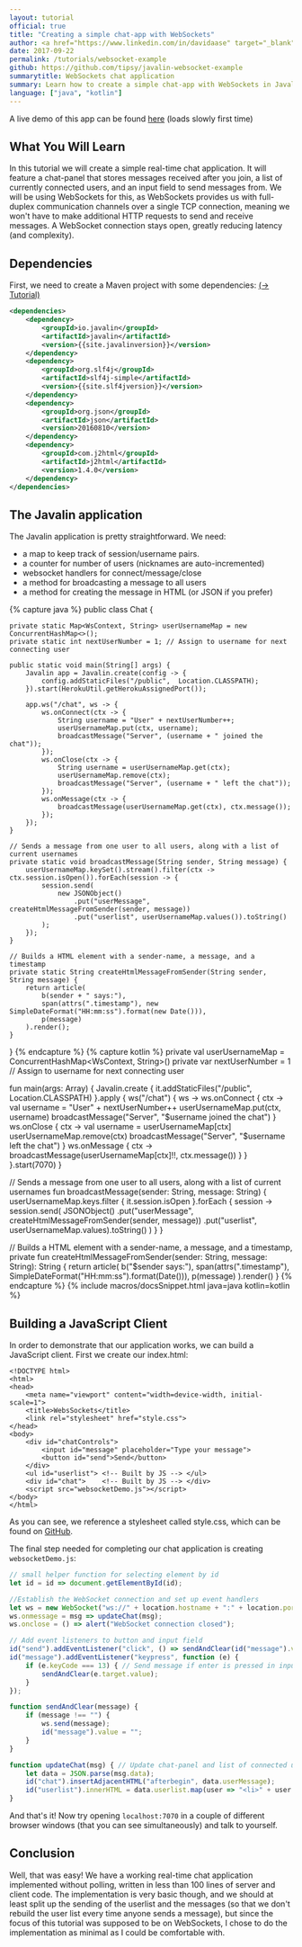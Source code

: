 ```yaml
---
layout: tutorial
official: true
title: "Creating a simple chat-app with WebSockets"
author: <a href="https://www.linkedin.com/in/davidaase" target="_blank">David Åse</a>
date: 2017-09-22
permalink: /tutorials/websocket-example
github: https://github.com/tipsy/javalin-websocket-example
summarytitle: WebSockets chat application
summary: Learn how to create a simple chat-app with WebSockets in Javalin
language: ["java", "kotlin"]
---
```


A live demo of this app can be found [here](http://javalin-websocket-example.herokuapp.com) (loads slowly first time)

## What You Will Learn
In this tutorial we will create a simple real-time chat application.
It will feature a chat-panel that stores messages received after you join,
a list of currently connected users, and an input field to send messages from.
We will be using WebSockets for this, as WebSockets provides us with full-duplex
communication channels over a single TCP connection, meaning we won't have to
make additional HTTP requests to send and receive messages.
A WebSocket connection stays open, greatly reducing latency (and complexity).

## Dependencies

First, we need to create a Maven project with some dependencies: [(→ Tutorial)](/tutorials/maven-setup)

~~~xml
<dependencies>
    <dependency>
        <groupId>io.javalin</groupId>
        <artifactId>javalin</artifactId>
        <version>{{site.javalinversion}}</version>
    </dependency>
    <dependency>
        <groupId>org.slf4j</groupId>
        <artifactId>slf4j-simple</artifactId>
        <version>{{site.slf4jversion}}</version>
    </dependency>
    <dependency>
        <groupId>org.json</groupId>
        <artifactId>json</artifactId>
        <version>20160810</version>
    </dependency>
    <dependency>
        <groupId>com.j2html</groupId>
        <artifactId>j2html</artifactId>
        <version>1.4.0</version>
    </dependency>
</dependencies>
~~~

## The Javalin application
The Javalin application is pretty straightforward.
We need:
 * a map to keep track of session/username pairs.
 * a counter for number of users (nicknames are auto-incremented)
 * websocket handlers for connect/message/close
 * a method for broadcasting a message to all users
 * a method for creating the message in HTML (or JSON if you prefer)

{% capture java %}
public class Chat {

    private static Map<WsContext, String> userUsernameMap = new ConcurrentHashMap<>();
    private static int nextUserNumber = 1; // Assign to username for next connecting user

    public static void main(String[] args) {
        Javalin app = Javalin.create(config -> {
            config.addStaticFiles("/public",  Location.CLASSPATH);
        }).start(HerokuUtil.getHerokuAssignedPort());

        app.ws("/chat", ws -> {
            ws.onConnect(ctx -> {
                String username = "User" + nextUserNumber++;
                userUsernameMap.put(ctx, username);
                broadcastMessage("Server", (username + " joined the chat"));
            });
            ws.onClose(ctx -> {
                String username = userUsernameMap.get(ctx);
                userUsernameMap.remove(ctx);
                broadcastMessage("Server", (username + " left the chat"));
            });
            ws.onMessage(ctx -> {
                broadcastMessage(userUsernameMap.get(ctx), ctx.message());
            });
        });
    }

    // Sends a message from one user to all users, along with a list of current usernames
    private static void broadcastMessage(String sender, String message) {
        userUsernameMap.keySet().stream().filter(ctx -> ctx.session.isOpen()).forEach(session -> {
            session.send(
                new JSONObject()
                    .put("userMessage", createHtmlMessageFromSender(sender, message))
                    .put("userlist", userUsernameMap.values()).toString()
            );
        });
    }

    // Builds a HTML element with a sender-name, a message, and a timestamp
    private static String createHtmlMessageFromSender(String sender, String message) {
        return article(
            b(sender + " says:"),
            span(attrs(".timestamp"), new SimpleDateFormat("HH:mm:ss").format(new Date())),
            p(message)
        ).render();
    }

}
{% endcapture %}
{% capture kotlin %}
private val userUsernameMap = ConcurrentHashMap<WsContext, String>()
private var nextUserNumber = 1 // Assign to username for next connecting user

fun main(args: Array<String>) {
    Javalin.create {
        it.addStaticFiles("/public",  Location.CLASSPATH)
    }.apply {
        ws("/chat") { ws ->
            ws.onConnect { ctx ->
                val username = "User" + nextUserNumber++
                userUsernameMap.put(ctx, username)
                broadcastMessage("Server", "$username joined the chat")
            }
            ws.onClose { ctx ->
                val username = userUsernameMap[ctx]
                userUsernameMap.remove(ctx)
                broadcastMessage("Server", "$username left the chat")
            }
            ws.onMessage { ctx ->
                broadcastMessage(userUsernameMap[ctx]!!, ctx.message())
            }
        }
    }.start(7070)
}

// Sends a message from one user to all users, along with a list of current usernames
fun broadcastMessage(sender: String, message: String) {
    userUsernameMap.keys.filter { it.session.isOpen }.forEach { session ->
        session.send(
                JSONObject()
                        .put("userMessage", createHtmlMessageFromSender(sender, message))
                        .put("userlist", userUsernameMap.values).toString()
        )
    }
}

// Builds a HTML element with a sender-name, a message, and a timestamp,
private fun createHtmlMessageFromSender(sender: String, message: String): String {
    return article(
            b("$sender says:"),
            span(attrs(".timestamp"), SimpleDateFormat("HH:mm:ss").format(Date())),
            p(message)
    ).render()
}
{% endcapture %}
{% include macros/docsSnippet.html java=java kotlin=kotlin %}


## Building a JavaScript Client
In order to demonstrate that our application works, we can build a JavaScript client.
First we create our index.html:

```markup
<!DOCTYPE html>
<html>
<head>
    <meta name="viewport" content="width=device-width, initial-scale=1">
    <title>WebsSockets</title>
    <link rel="stylesheet" href="style.css">
</head>
<body>
    <div id="chatControls">
        <input id="message" placeholder="Type your message">
        <button id="send">Send</button>
    </div>
    <ul id="userlist"> <!-- Built by JS --> </ul>
    <div id="chat">    <!-- Built by JS --> </div>
    <script src="websocketDemo.js"></script>
</body>
</html>
```

As you can see, we reference a stylesheet called style.css, which can be found on
[GitHub](https://github.com/tipsy/javalin-websocket-example/blob/master/src/main/resources/public/style.css).

The final step needed for completing our chat application is creating `websocketDemo.js`:

```javascript
// small helper function for selecting element by id
let id = id => document.getElementById(id);

//Establish the WebSocket connection and set up event handlers
let ws = new WebSocket("ws://" + location.hostname + ":" + location.port + "/chat");
ws.onmessage = msg => updateChat(msg);
ws.onclose = () => alert("WebSocket connection closed");

// Add event listeners to button and input field
id("send").addEventListener("click", () => sendAndClear(id("message").value));
id("message").addEventListener("keypress", function (e) {
    if (e.keyCode === 13) { // Send message if enter is pressed in input field
        sendAndClear(e.target.value);
    }
});

function sendAndClear(message) {
    if (message !== "") {
        ws.send(message);
        id("message").value = "";
    }
}

function updateChat(msg) { // Update chat-panel and list of connected users
    let data = JSON.parse(msg.data);
    id("chat").insertAdjacentHTML("afterbegin", data.userMessage);
    id("userlist").innerHTML = data.userlist.map(user => "<li>" + user + "</li>").join("");
}
```

And that's it! Now try opening `localhost:7070` in a couple of different
browser windows (that you can see simultaneously) and talk to yourself.

## Conclusion
Well, that was easy! We have a working real-time chat application implemented without polling,
written in less than 100 lines of server and client code.
The implementation is very basic though, and we should at least split up the sending of the userlist
and the messages (so that we don't rebuild the user list every time anyone sends a message),
but since the focus of this tutorial was supposed to be on WebSockets,
I chose to do the implementation as minimal as I could be comfortable with.
